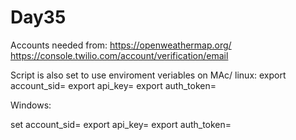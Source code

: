 # Day35
Accounts needed from:
https://openweathermap.org/
https://console.twilio.com/account/verification/email

Script is also set to use enviroment veriables on MAc/ linux:
export account_sid=
export api_key=
export auth_token=

Windows:

set account_sid=
export api_key=
export auth_token=
